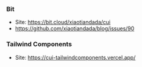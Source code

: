 ### Bit

- Site: https://bit.cloud/xiaotiandada/cui
- https://github.com/xiaotiandada/blog/issues/90

### Tailwind Components

- Site: https://cui-tailwindcomponents.vercel.app/
